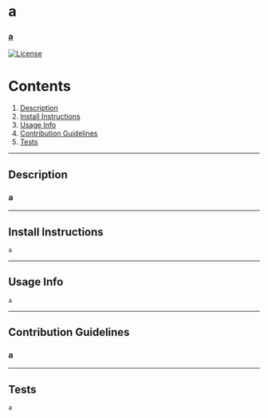 
# a
### [a](a)
[![License](https://img.shields.io/badge/License-Apache%202.0-blue.svg)](https://opensource.org/licenses/Apache-2.0)

# Contents

1. [Description](Description)
2. [Install Instructions](InstallInstructions)
3. [Usage Info](UsageInfo)
4. [Contribution Guidelines](ContributionGuidelines)
5. [Tests](Tests)

---

## Description
### a

---

## Install Instructions

```
a
```

---

## Usage Info

```
a
```

---
## Contribution Guidelines
### a
---
## Tests
```
a
```
